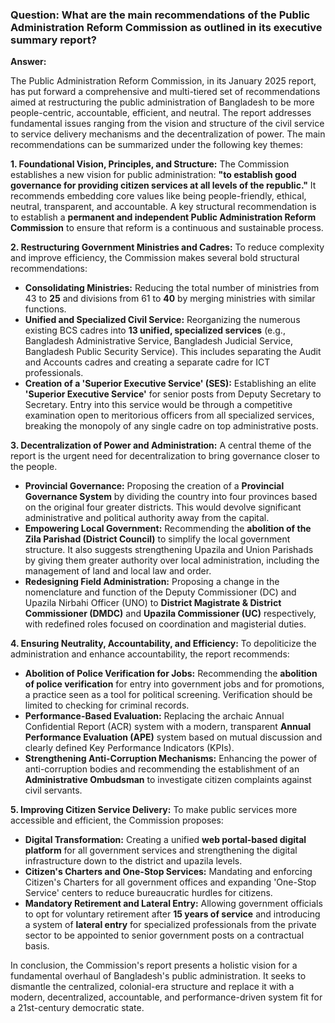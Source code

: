
### **Question: What are the main recommendations of the Public Administration Reform Commission as outlined in its executive summary report?**

**Answer:**

The Public Administration Reform Commission, in its January 2025 report, has put forward a comprehensive and multi-tiered set of recommendations aimed at restructuring the public administration of Bangladesh to be more people-centric, accountable, efficient, and neutral. The report addresses fundamental issues ranging from the vision and structure of the civil service to service delivery mechanisms and the decentralization of power. The main recommendations can be summarized under the following key themes:

**1. Foundational Vision, Principles, and Structure:**
The Commission establishes a new vision for public administration: **"to establish good governance for providing citizen services at all levels of the republic."** It recommends embedding core values like being people-friendly, ethical, neutral, transparent, and accountable. A key structural recommendation is to establish a **permanent and independent Public Administration Reform Commission** to ensure that reform is a continuous and sustainable process.

**2. Restructuring Government Ministries and Cadres:**
To reduce complexity and improve efficiency, the Commission makes several bold structural recommendations:
*   **Consolidating Ministries:** Reducing the total number of ministries from 43 to **25** and divisions from 61 to **40** by merging ministries with similar functions.
*   **Unified and Specialized Civil Service:** Reorganizing the numerous existing BCS cadres into **13 unified, specialized services** (e.g., Bangladesh Administrative Service, Bangladesh Judicial Service, Bangladesh Public Security Service). This includes separating the Audit and Accounts cadres and creating a separate cadre for ICT professionals.
*   **Creation of a 'Superior Executive Service' (SES):** Establishing an elite **'Superior Executive Service'** for senior posts from Deputy Secretary to Secretary. Entry into this service would be through a competitive examination open to meritorious officers from all specialized services, breaking the monopoly of any single cadre on top administrative posts.

**3. Decentralization of Power and Administration:**
A central theme of the report is the urgent need for decentralization to bring governance closer to the people.
*   **Provincial Governance:** Proposing the creation of a **Provincial Governance System** by dividing the country into four provinces based on the original four greater districts. This would devolve significant administrative and political authority away from the capital.
*   **Empowering Local Government:** Recommending the **abolition of the Zila Parishad (District Council)** to simplify the local government structure. It also suggests strengthening Upazila and Union Parishads by giving them greater authority over local administration, including the management of land and local law and order.
*   **Redesigning Field Administration:** Proposing a change in the nomenclature and function of the Deputy Commissioner (DC) and Upazila Nirbahi Officer (UNO) to **District Magistrate & District Commissioner (DMDC)** and **Upazila Commissioner (UC)** respectively, with redefined roles focused on coordination and magisterial duties.

**4. Ensuring Neutrality, Accountability, and Efficiency:**
To depoliticize the administration and enhance accountability, the report recommends:
*   **Abolition of Police Verification for Jobs:** Recommending the **abolition of police verification** for entry into government jobs and for promotions, a practice seen as a tool for political screening. Verification should be limited to checking for criminal records.
*   **Performance-Based Evaluation:** Replacing the archaic Annual Confidential Report (ACR) system with a modern, transparent **Annual Performance Evaluation (APE)** system based on mutual discussion and clearly defined Key Performance Indicators (KPIs).
*   **Strengthening Anti-Corruption Mechanisms:** Enhancing the power of anti-corruption bodies and recommending the establishment of an **Administrative Ombudsman** to investigate citizen complaints against civil servants.

**5. Improving Citizen Service Delivery:**
To make public services more accessible and efficient, the Commission proposes:
*   **Digital Transformation:** Creating a unified **web portal-based digital platform** for all government services and strengthening the digital infrastructure down to the district and upazila levels.
*   **Citizen's Charters and One-Stop Services:** Mandating and enforcing Citizen's Charters for all government offices and expanding 'One-Stop Service' centers to reduce bureaucratic hurdles for citizens.
*   **Mandatory Retirement and Lateral Entry:** Allowing government officials to opt for voluntary retirement after **15 years of service** and introducing a system of **lateral entry** for specialized professionals from the private sector to be appointed to senior government posts on a contractual basis.

In conclusion, the Commission's report presents a holistic vision for a fundamental overhaul of Bangladesh's public administration. It seeks to dismantle the centralized, colonial-era structure and replace it with a modern, decentralized, accountable, and performance-driven system fit for a 21st-century democratic state.